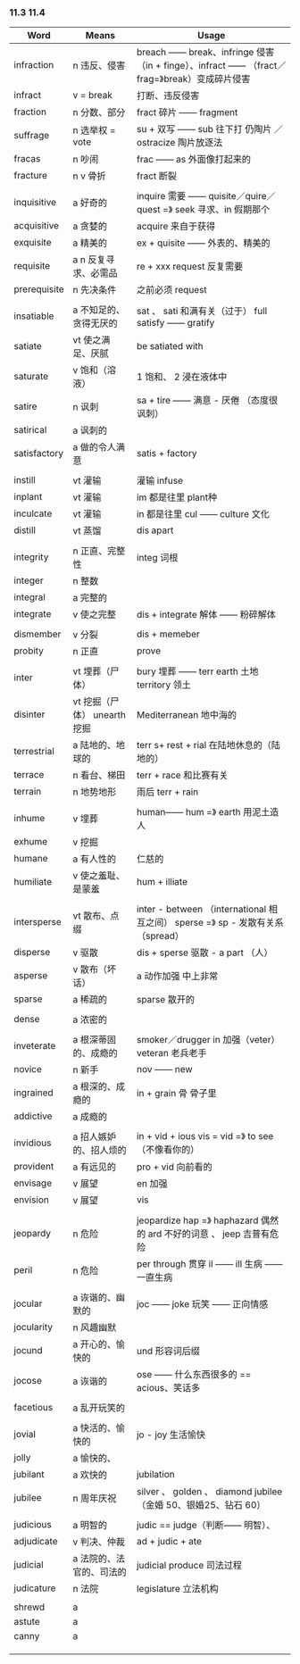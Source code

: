 ### 11.3 11.4

| Word         | Means                | Usage                                    |
| ------------ | -------------------- | ---------------------------------------- |
| infraction   | n 违反、侵害              | breach —— break、infringe 侵害 （in + finge）、infract —— （fract／frag=》break）变成碎片侵害 |
| infract      | v = break            | 打断、违反侵害                                  |
| fraction     | n 分数、部分              | fract 碎片 —— fragment                     |
| suffrage     | n 选举权 = vote         | su + 双写 —— sub 往下打 仍陶片 ／ ostracize 陶片放逐法 |
| fracas       | n 吵闹                 | frac —— as 外面像打起来的                       |
| fracture     | n v 骨折               | fract 断裂                                 |
|              |                      |                                          |
| inquisitive  | a 好奇的                | inquire  需要 —— quisite／quire／quest =》 seek 寻求、in 假期那个 |
| acquisitive  | a 贪婪的                | acquire 来自于获得                            |
| exquisite    | a 精美的                | ex + quisite —— 外表的、精美的                  |
| requisite    | a n 反复寻求、必需品         | re + xxx request 反复需要                    |
| prerequisite | n 先决条件               | 之前必须 request                             |
|              |                      |                                          |
| insatiable   | a 不知足的、贪得无厌的         | sat 、 sati 和满有关（过于） full satisfy —— gratify |
| satiate      | vt 使之满足、厌腻           | be satiated with                         |
| saturate     | v 饱和（溶液）             | 1 饱和、 2 浸在液体中                            |
| satire       | n 讽刺                 | sa + tire —— 满意 - 厌倦 （态度很讽刺）             |
| satirical    | a 讽刺的                |                                          |
| satisfactory | a 做的令人满意             | satis + factory                          |
|              |                      |                                          |
| instill      | vt 灌输                | 灌输 infuse                                |
| inplant      | vt 灌输                | im 都是往里 plant种                           |
| inculcate    | vt 灌输                | in 都是往里 cul —— culture 文化                |
| distill      | vt 蒸馏                | dis apart                                |
|              |                      |                                          |
| integrity    | n 正直、完整性             | integ 词根                                 |
| integer      | n 整数                 |                                          |
| integral     | a 完整的                |                                          |
| integrate    | v 使之完整               | dis + integrate 解体 —— 粉碎解体               |
|              |                      |                                          |
| dismember    | v 分裂                 | dis + memeber                            |
| probity      | n 正直                 | prove                                    |
|              |                      |                                          |
| inter        | vt 埋葬（尸体）            | bury 埋葬 —— terr earth 土地 territory 领土    |
| disinter     | vt 挖掘（尸体） unearth 挖掘 | Mediterranean 地中海的                       |
| terrestrial  | a 陆地的、地球的            | terr s+ rest + rial 在陆地休息的（陆地的）          |
| terrace      | n 看台、梯田              | terr + race 和比赛有关                        |
| terrain      | n 地势地形               | 雨后 terr + rain                           |
|              |                      |                                          |
| inhume       | v 埋葬                 | human—— hum =》 earth 用泥土造人               |
| exhume       | v 挖掘                 |                                          |
| humane       | a 有人性的               | 仁慈的                                      |
| humiliate    | v 使之羞耻、是蒙羞           | hum + illiate                            |
|              |                      |                                          |
| intersperse  | vt 散布、点缀             | inter - between （international 相互之间） sperse =》 sp - 发散有关系（spread） |
| disperse     | v 驱散                 | dis + sperse 驱散 - a part （人）             |
| asperse      | v 散布（坏话）             | a 动作加强 中上非常                              |
| sparse       | a 稀疏的                | sparse 散开的                               |
|              |                      |                                          |
| dense        | a 浓密的                |                                          |
|              |                      |                                          |
| inveterate   | a 根深蒂固的、成瘾的          | smoker／drugger  in 加强（veter）veteran 老兵老手 |
| novice       | n 新手                 | nov —— new                               |
| ingrained    | a 根深的、成瘾的            | in + grain 骨 骨子里                         |
| addictive    | a 成瘾的                |                                          |
|              |                      |                                          |
| invidious    | a 招人嫉妒的、招人烦的         | in + vid + ious vis = vid =》 to see （不像看你的） |
| provident    | a 有远见的               | pro + vid 向前看的                           |
| envisage     | v 展望                 | en 加强                                    |
| envision     | v 展望                 | vis                                      |
|              |                      |                                          |
| jeopardy     | n 危险                 | jeopardize hap =》 haphazard 偶然的 ard 不好的词意 、 jeep 吉普有危险 |
| peril        | n 危险                 | per through 贯穿 il —— ill 生病 —— 一直生病      |
|              |                      |                                          |
| jocular      | a 诙谐的、幽默的            | joc —— joke 玩笑 —— 正向情感                   |
| jocularity   | n 风趣幽默               |                                          |
| jocund       | a 开心的、愉快的            | und 形容词后缀                                |
| jocose       | a 诙谐的                | ose —— 什么东西很多的 == acious、笑话多             |
|              |                      |                                          |
| facetious    | a 乱开玩笑的              |                                          |
|              |                      |                                          |
| jovial       | a 快活的、愉快的            | jo - joy 生活愉快                            |
| jolly        | a 愉快的、               |                                          |
| jubilant     | a 欢快的                | jubilation                               |
| jubilee      | n 周年庆祝               | silver 、 golden 、 diamond  jubilee （金婚 50、银婚25、钻石 60） |
|              |                      |                                          |
| judicious    | a 明智的                | judic == judge（判断—— 明智）、                 |
| adjudicate   | v 判决、仲裁              | ad + judic + ate                         |
| judicial     | a 法院的、法官的、司法的        | judicial produce 司法过程                    |
| judicature   | n 法院                 | legislature 立法机构                         |
|              |                      |                                          |
| shrewd       | a                    |                                          |
| astute       | a                    |                                          |
| canny        | a                    |                                          |
|              |                      |                                          |
|              |                      |                                          |
|              |                      |                                          |

